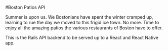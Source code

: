 #Boston Patios API

Summer is upon us. We Bostonians have spent the winter cramped up, learning
to rue the day we moved to this frigid ice town. No more. Time to enjoy all the
amazing patios the various restaurants of Boston have to offer.

This is the Rails API backend to be served up to a React and React Native app.
